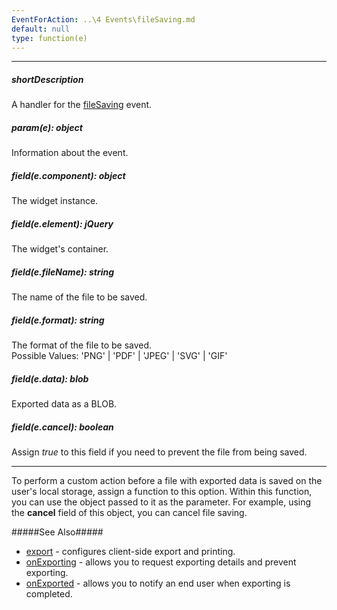 ```yaml
---
EventForAction: ..\4 Events\fileSaving.md
default: null
type: function(e)
---
```

---
##### shortDescription
A handler for the [fileSaving](/api-reference/20%20Data%20Visualization%20Widgets/BaseWidget/4%20Events/fileSaving.md '{basewidgetpath}/Events#fileSaving') event.

##### param(e): object
Information about the event.

##### field(e.component): object
The widget <a href="{basewidgetpath}/Methods/#instance"></a> instance.

##### field(e.element): jQuery
The widget's container.

##### field(e.fileName): string
The name of the file to be saved.

##### field(e.format): string
The format of the file to be saved.<br/>
Possible Values: 'PNG' | 'PDF' | 'JPEG' | 'SVG' | 'GIF'

##### field(e.data): blob
Exported data as a BLOB.

##### field(e.cancel): boolean
Assign <i>true</i> to this field if you need to prevent the file from being saved.

---
To perform a custom action before a file with exported data is saved on the user's local storage, assign a function to this option. Within this function, you can use the object passed to it as the parameter. For example, using the **cancel** field of this object, you can cancel file saving.

#####See Also#####
- [export](/api-reference/20%20Data%20Visualization%20Widgets/BaseWidget/1%20Configuration/export '{basewidgetpath}/Configuration/export') - configures client-side export and printing.
- [onExporting](/api-reference/20%20Data%20Visualization%20Widgets/BaseWidget/1%20Configuration/onExporting.md '{basewidgetpath}/Configuration#onExporting') - allows you to request exporting details and prevent exporting.
- [onExported](/api-reference/20%20Data%20Visualization%20Widgets/BaseWidget/1%20Configuration/onExported.md '{basewidgetpath}/Configuration#onExported') - allows you to notify an end user when exporting is completed.